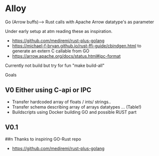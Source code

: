 # Alloy
Go (Arrow buffs)--> Rust 
calls with Apache Arrow datatype's as parameter

Under early setup at atm reading these as inspiration.
*  https://github.com/mediremi/rust-plus-golang 
* https://michael-f-bryan.github.io/rust-ffi-guide/cbindgen.html to generate an extern C callable from GO
* https://arrow.apache.org/docs/status.html#ipc-format

Currently not build but try for fun "make build-all"

Goals

## V0 Either using C-api or IPC
 
* Transfer hardcoded array of floats / ints/ strings..  
* Transfer schema describing array of arrays datatypes ... (Table!)  
* Buildscripts using Docker building GO and possible RUST part  

## V0.1   

##n Thanks to inspiring GO-Rust repo
* https://github.com/mediremi/rust-plus-golang
